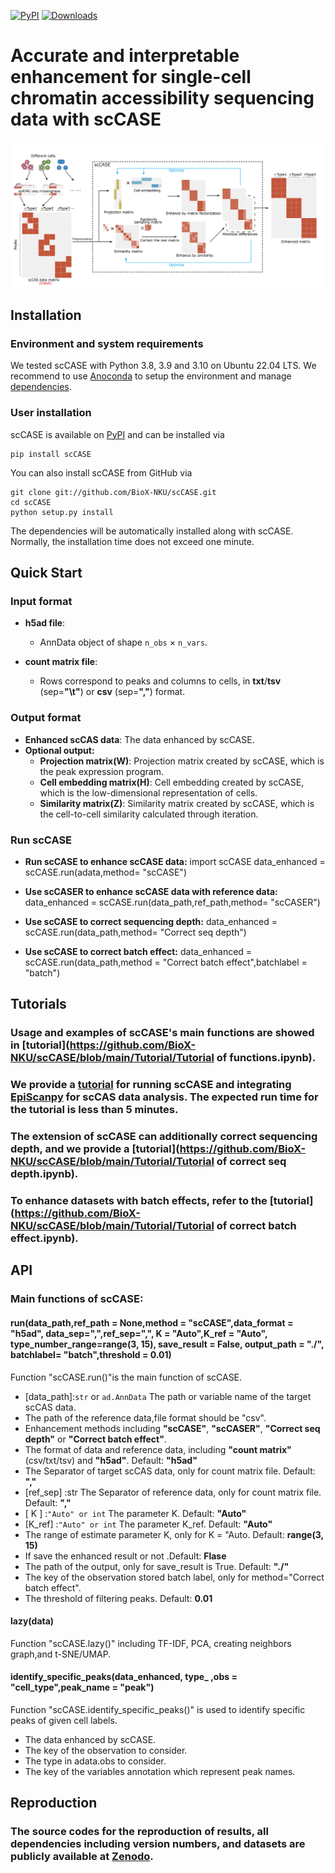 [![PyPI](https://img.shields.io/pypi/v/sccase.svg)](https://pypi.org/project/sccase)
[![Downloads](https://pepy.tech/badge/sccase)](https://pepy.tech/project/sccase)
# Accurate and interpretable enhancement for single-cell chromatin accessibility sequencing data with scCASE
![](scCASE.png)

## Installation
### Environment and system requirements
We tested scCASE with Python 3.8, 3.9 and 3.10 on Ubuntu 22.04 LTS. We recommend to use [Anoconda](https://www.anaconda.com/) to setup the environment and manage [dependencies](https://github.com/BioX-NKU/scCASE/blob/main/Tutorial/Envrionments.ipynb). 

### User installation
scCASE is available on [PyPI](https://pypi.org/project/sccase/) and can be installed via
	
	pip install scCASE

You can also install scCASE from GitHub via
	
	git clone git://github.com/BioX-NKU/scCASE.git
	cd scCASE
	python setup.py install
	
The dependencies will be automatically installed along with scCASE. Normally, the installation time does not exceed one minute.   

## Quick Start

### Input format
* **h5ad file**:
	* AnnData object of shape `n_obs` × `n_vars`. 
    
* **count matrix file**:  
	* Rows correspond to peaks and columns to cells, in **txt**/**tsv** (sep=**"\t"**) or **csv** (sep=**","**) format.

### Output format
* **Enhanced scCAS data**:  The data enhanced by scCASE.
* **Optional output:**
	* **Projection matrix(W)**:  Projection matrix created by scCASE, which is the peak expression program.
	* **Cell embedding matrix(H)**:  Cell embedding created by scCASE, which is the low-dimensional representation of cells.
	* **Similarity matrix(Z)**: Similarity matrix created by scCASE, which is the cell-to-cell similarity calculated through iteration.

### Run scCASE 
* **Run scCASE to enhance scCASE data:**
	import scCASE
	data_enhanced = scCASE.run(adata,method= "scCASE")
    
* **Use scCASER to enhance scCASE data with reference data:**
	data_enhanced = scCASE.run(data_path,ref_path,method= "scCASER")

* **Use scCASE to correct sequencing depth:**
	data_enhanced = scCASE.run(data_path,method= "Correct seq depth")
    
* **Use scCASE to correct batch effect:**
	data_enhanced = scCASE.run(data_path,method = "Correct batch effect",batchlabel = "batch")

## Tutorials
### Usage and examples of scCASE's main functions  are showed in [tutorial](https://github.com/BioX-NKU/scCASE/blob/main/Tutorial/Tutorial of functions.ipynb).

### We provide a [tutorial](https://github.com/BioX-NKU/scCASE/blob/main/Tutorial/Tutorial.ipynb) for running scCASE and integrating [EpiScanpy](https://colomemaria.github.io/episcanpy_doc/)  for scCAS data analysis. The expected run time for the tutorial is less than 5 minutes.

### The extension of scCASE can additionally correct sequencing depth, and we provide a [tutorial](https://github.com/BioX-NKU/scCASE/blob/main/Tutorial/Tutorial of correct seq depth.ipynb).

### To enhance datasets with batch effects, refer to the [tutorial](https://github.com/BioX-NKU/scCASE/blob/main/Tutorial/Tutorial of correct batch effect.ipynb).


## API
### Main functions of scCASE:
#### run(data_path,ref_path = None,method = "scCASE",data_format = "h5ad", data_sep=",",ref_sep=",",  K = "Auto",K_ref = "Auto", type_number_range=range(3, 15), save_result = False, output_path = "./",  batchlabel= "batch",threshold = 0.01)
Function "scCASE.run()"is the main function of scCASE.
* [data_path]:`str` or `ad.AnnData`
The path or variable name of the target scCAS data. 
* [ref_path]:`str`
The path of the reference data,file format should be "csv".
* [method]:`str`
Enhancement methods including **"scCASE"**, **"scCASER"**, **"Correct seq depth"** or **"Correct batch effect"**.
* [data_format]:`str`
The format of data and reference data, including **"count matrix"**(csv/txt/tsv) and **"h5ad"**. Default: **"h5ad"**
* [data_sep]:`str` 
The Separator of target scCAS data, only for count matrix file. Default: **","**
* [ref_sep] :str 
The Separator of reference data, only for count matrix file. Default: **","**
* [ K ] :`"Auto" or int`
The parameter K. Default: **"Auto"**
* [K_ref] :`"Auto" or int`
The parameter K_ref. Default: **"Auto"**
* [type_number_range]:`range`
The range of estimate parameter K, only for K = "Auto. Default: **range(3, 15)**
* [save_result]: `bool` 
If save the enhanced result or not .Default: **Flase**
* [output_path]:`str`
The path of the output, only for save_result is True. Default: **"./"**
* [batchlabel]:`str`
The key of the observation stored batch label, only for method="Correct batch effect".
* [threshold]:`float` 
The threshold of filtering peaks. Default: **0.01**

#### lazy(data)
Function "scCASE.lazy()" including TF-IDF, PCA, creating neighbors graph,and t-SNE/UMAP.

#### identify_specific_peaks(data_enhanced, type_ ,obs = "cell_type",peak_name = "peak")
Function "scCASE.identify_specific_peaks()" is used to identify specific peaks of given cell labels.

* [data_enhanced]:`str`
The data enhanced by scCASE.
* [obs]:`str`
The key of the observation to consider.
* [type_]:`str`
The type in adata.obs to consider.
* [peak_name]:`str` 
The key of the variables annotation which represent peak names.


## Reproduction
### The source codes for the reproduction of results, all dependencies including version numbers, and datasets are publicly available at [Zenodo](https://zenodo.org/record/8382877).
